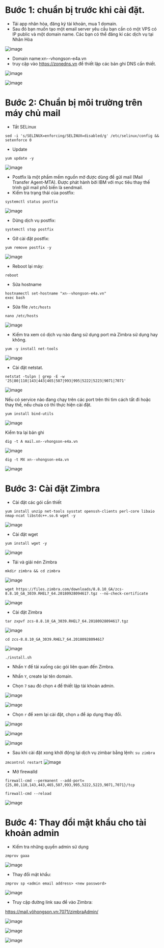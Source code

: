 # Bước 1: chuẩn bị trước khi cài đặt.
- Tải app nhân hòa, đăng ký tài khoản, mua 1 domain.
- Sau đó bạn muốn tạo một email server yêu cầu bạn cần có một VPS có IP public và một domain name. Các bạn có thể đăng kí các dịch vụ tại Nhân Hòa

![image](https://user-images.githubusercontent.com/110179869/192719766-399dc954-281c-4711-858b-a23097bdf51d.png)

- Domain name:xn--vhongson-e4a.vn
- truy cập vào https://zonedns.vn để thiết lập các bản ghi DNS cần thiết.

![image](https://user-images.githubusercontent.com/110179869/193379335-c014d1fe-a077-4e48-9c91-31b7498d6b31.png)

![image](https://user-images.githubusercontent.com/110179869/193397083-653fa400-89c9-43cb-9787-16b1fd411ae4.png)

# Bước 2: Chuẩn bị môi trường trên máy chủ mail
- Tắt SELinux
```
sed -i 's/SELINUX=enforcing/SELINUX=disabled/g' /etc/selinux/config && setenforce 0
```
- Update
```
yum update -y
```
![image](https://user-images.githubusercontent.com/110179869/193397426-b2ca4866-480c-43ef-bdb4-0ef5b1323a71.png)

- Postfix là một phầm mềm nguồn mở được dùng để gửi mail (Mail Transfer Agent-MTA). Được phát hành bởi IBM với mục tiêu thay thế trình gửi mail phổ biến là sendmail.
- Kiểm tra trạng thái của postfix:
```
systemctl status postfix
```
![image](https://user-images.githubusercontent.com/110179869/193397439-7b36ffc2-663b-4ed0-9674-20fb66233af9.png)

- Dừng dịch vụ postfix:
```
systemctl stop postfix
```
- Gỡ cài đặt postfix:
```
yum remove postfix -y
```
![image](https://user-images.githubusercontent.com/110179869/193397453-8a26ff6d-635a-47bb-b393-fb0f81a8a3c9.png)

- Reboot lại máy:
```
reboot
```
- Sửa hostname
```
hostnamectl set-hostname "xn--vhongson-e4a.vn"
exec bash
```
- Sửa file `/etc/hosts`
```
nano /etc/hosts
```
![image](https://user-images.githubusercontent.com/110179869/193397544-539d2f1b-452f-4238-8aa0-6e6be4cb8990.png)

- Kiểm tra xem có dịch vụ nào đang sử dụng port mà Zimbra sử dụng hay không.
```
yum -y install net-tools
```
![image](https://user-images.githubusercontent.com/110179869/193397567-fece718c-578d-410b-90a2-f4f348b321d0.png)

- Cài đặt netstat.
```
netstat -tulpn | grep -E -w '25|80|110|143|443|465|587|993|995|5222|5223|9071|7071'
```
![image](https://user-images.githubusercontent.com/110179869/193397581-225da965-84bb-4d78-b6d4-096aa093b63f.png)

Nếu có service nào đang chạy trên các port trên thì tìm cách tắt đi hoặc thay thế, nếu chưa có thì thực hiện cài đặt.
```
yum install bind-utils
```
![image](https://user-images.githubusercontent.com/110179869/193397597-f788bc98-6557-4684-9175-70491e644784.png)

Kiểm tra lại bản ghi
```
dig -t A mail.xn--vhongson-e4a.vn
```
![image](https://user-images.githubusercontent.com/110179869/193397713-b752dc46-da7b-47d7-9a52-99dd4af08607.png)
```
dig -t MX xn--vhongson-e4a.vn
```
![image](https://user-images.githubusercontent.com/110179869/193397727-fe0767ce-f2c5-47ea-9fc4-b0d2cbba9247.png)

# Bước 3: Cài đặt Zimbra
- Cài đặt các gói cần thiết
```
yum install unzip net-tools sysstat openssh-clients perl-core libaio nmap-ncat libstdc++.so.6 wget -y
```
![image](https://user-images.githubusercontent.com/110179869/193397982-56c6a7f2-3776-470b-8000-ed7d6d1e3aab.png)

- Cài đặt wget
```
yum install wget -y
```
![image](https://user-images.githubusercontent.com/110179869/193397994-72b3794c-7b13-4ec9-80db-c15359b013fc.png)

- Tải và giải nén Zimbra
```
mkdir zimbra && cd zimbra
```
![image](https://user-images.githubusercontent.com/110179869/193398008-3b0137c6-5f34-49a1-939d-3be6734f5852.png)
```
wget https://files.zimbra.com/downloads/8.8.10_GA/zcs-8.8.10_GA_3039.RHEL7_64.20180928094617.tgz --no-check-certificate
```
![image](https://user-images.githubusercontent.com/110179869/193398037-5f3e0fc5-e72f-4353-8a7e-aa1b002248d3.png)

- Cài đặt Zimbra
```
tar zxpvf zcs-8.8.10_GA_3039.RHEL7_64.20180928094617.tgz
```
![image](https://user-images.githubusercontent.com/110179869/193398052-cfa5218c-8436-418f-b192-0b95ddc92ad3.png)
```
cd zcs-8.8.10_GA_3039.RHEL7_64.20180928094617 
```
![image](https://user-images.githubusercontent.com/110179869/193398067-1f020488-7d91-43cf-bdd5-a4529eeae617.png)
```
./install.sh
```
- Nhấn `Y` để tải xuống các gói liên quan đến Zimbra.

- Nhấn `Y`, create lại tên domain.

- Chọn `7` sau đó chọn `4` để thiết lập tài khoản admin. 

![image](https://user-images.githubusercontent.com/110179869/193398346-6d3e0698-e5aa-43de-9eae-45a61ea2755a.png)

![image](https://user-images.githubusercontent.com/110179869/193398363-444e778b-6ee8-4f6d-997e-dfb433272474.png)

- Chọn `r` để xem lại cài đặt, chọn `a` để áp dụng thay đổi.

![image](https://user-images.githubusercontent.com/110179869/193398388-c221babc-0854-4d27-a83f-156195888741.png)

![image](https://user-images.githubusercontent.com/110179869/193398414-5a64800e-49e5-4969-80ab-748421c7f0fc.png)

![image](https://user-images.githubusercontent.com/110179869/193399017-979825c6-c331-4fa6-9254-8cbe649b9d04.png)

- Sau khi cài đặt xong khởi động lại dịch vụ zimbar bằng lệnh:
`su zimbra`

`zmcontrol restart`
![image](https://user-images.githubusercontent.com/110179869/193399103-4e4f893a-41f4-447a-bd69-4f54b7120aa7.png)

- Mở firewalld
```
firewall-cmd --permanent --add-port={25,80,110,143,443,465,587,993,995,5222,5223,9071,7071}/tcp

firewall-cmd --reload
```
![image](https://user-images.githubusercontent.com/110179869/193399212-a9acde2f-4306-4f50-af18-24ef08f92d2c.png)

# Bước 4: Thay đổi mật khẩu cho tài khoản admin
- Kiểm tra những quyền admin sử dụng
```
zmprov gaaa
```
![image](https://user-images.githubusercontent.com/110179869/193399284-1728d39b-87f1-492b-bb4f-a0063056dfa7.png)

- Thay đổi mật khẩu:
```
zmprov sp <admin email address> <new password>
```
![image](https://user-images.githubusercontent.com/110179869/193399356-85d404ee-4fc4-499f-b78a-b39977d06a64.png)

- Truy cập đường link sau để vào Zimbra:

https://mail.võhongson.vn:7071/zimbraAdmin/

![image](https://user-images.githubusercontent.com/110179869/193399492-f07e388d-73e3-46c7-a1c2-d7bb2b1e8465.png)

![image](https://user-images.githubusercontent.com/110179869/193399584-d1ba3b3b-fe23-48e8-99b1-c28e82b4e5c2.png)

![image](https://user-images.githubusercontent.com/110179869/193399881-0e16aad4-9776-470e-b417-c3b869aad892.png)

